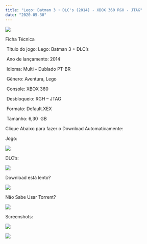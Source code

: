 ```yaml
---
title: "Lego: Batman 3 + DLC's (2014) - XBOX 360 RGH - JTAG"
date: "2020-05-30"
---
```


![](https://1.bp.blogspot.com/-68nVU2OmHfU/XtJPrfdwWaI/AAAAAAAAHx0/3dqksD5Se2ImSoxi0dpyDuY5b4045O46QCK4BGAsYHg/Screenshot_1.png)

Ficha Técnica

 Titulo do jogo: Lego: Batman 3 + DLC’s

 Ano de lançamento: 2014

 Idioma: Multi – Dublado PT-BR

 Gênero: Aventura, Lego 

 Console: XBOX 360

 Desbloqueio: RGH – JTAG

 Formato: Default.XEX

 Tamanho: 6,30  GB

Clique Abaixo para fazer o Download Automaticamente:

Jogo:

[![](https://1.bp.blogspot.com/-eNerQjlxWXg/Xsyoy1YwxPI/AAAAAAAAG8o/qs-0XGNQDR4jSn0uGinE3EzKZZ6GoZnEACPcBGAYYCw/s1600/LINK1.png)](https://zee.gl/oPZhp3q)

DLC’s:

[![](https://1.bp.blogspot.com/-eNerQjlxWXg/Xsyoy1YwxPI/AAAAAAAAG8o/qs-0XGNQDR4jSn0uGinE3EzKZZ6GoZnEACPcBGAYYCw/s1600/LINK1.png)](https://zee.gl/TALrI)

Download está lento? 

[![](https://1.bp.blogspot.com/-QBDuGFKyRJI/XsypYtiebuI/AAAAAAAAG8w/2RjkhEnbyOwqZwiSxt3jP8uux5MWubGIACLcBGAsYHQ/s1600/LINK3.png)](https://ultragames-torrents.blogspot.com/2020/05/como-acelerar-torrents.html)

Não Sabe Usar Torrent?

[![](https://1.bp.blogspot.com/-z801RGeeaF0/XsypYEdLUrI/AAAAAAAAG8s/Mg8nVcYZpQox_qkNZQ6YLcR9F0FWCX6FwCPcBGAYYCw/s1600/LINK2.png)](https://ultragames-torrents.blogspot.com/2020/04/como-baixar-jogos-com-o-utorrent.html)

Screenshots:

[![](https://1.bp.blogspot.com/-MchffHS2NRU/XtJPrwrAiyI/AAAAAAAAHx4/S91NivcZpVU3GUnkVp3OdSqdrQKObyPawCK4BGAsYHg/s320/sddefault.jpg)](https://1.bp.blogspot.com/-MchffHS2NRU/XtJPrwrAiyI/AAAAAAAAHx4/S91NivcZpVU3GUnkVp3OdSqdrQKObyPawCK4BGAsYHg/sddefault.jpg)

[![](https://1.bp.blogspot.com/-n-4fclPKTJw/XtJPqw5iRsI/AAAAAAAAHxw/HVPs4lRfCu839cF5CrqrjsBQnpWH4NfvQCK4BGAsYHg/s320/maxresdefault.jpg)](https://1.bp.blogspot.com/-n-4fclPKTJw/XtJPqw5iRsI/AAAAAAAAHxw/HVPs4lRfCu839cF5CrqrjsBQnpWH4NfvQCK4BGAsYHg/maxresdefault.jpg)
